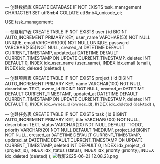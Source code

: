 -- 创建数据库
CREATE DATABASE IF NOT EXISTS task_management CHARACTER SET utf8mb4 COLLATE utf8mb4_unicode_ci;

USE task_management;

-- 创建用户表
CREATE TABLE IF NOT EXISTS user (
id BIGINT AUTO_INCREMENT PRIMARY KEY,
user_name VARCHAR(50) NOT NULL UNIQUE,
email VARCHAR(100) NOT NULL UNIQUE,
password VARCHAR(255) NOT NULL,
created_at DATETIME DEFAULT CURRENT_TIMESTAMP,
updated_at DATETIME DEFAULT CURRENT_TIMESTAMP ON UPDATE CURRENT_TIMESTAMP,
deleted INT DEFAULT 0,
INDEX idx_user_name (user_name),
INDEX idx_email (email),
INDEX idx_deleted (deleted)
);

-- 创建项目表
CREATE TABLE IF NOT EXISTS project (
id BIGINT AUTO_INCREMENT PRIMARY KEY,
name VARCHAR(100) NOT NULL,
description TEXT,
owner_id BIGINT NOT NULL,
created_at DATETIME DEFAULT CURRENT_TIMESTAMP,
updated_at DATETIME DEFAULT CURRENT_TIMESTAMP ON UPDATE CURRENT_TIMESTAMP,
deleted INT DEFAULT 0,
INDEX idx_owner_id (owner_id),
INDEX idx_deleted (deleted)
);

-- 创建任务表
CREATE TABLE IF NOT EXISTS task (
id BIGINT AUTO_INCREMENT PRIMARY KEY,
title VARCHAR(200) NOT NULL,
description TEXT,
status VARCHAR(20) NOT NULL DEFAULT 'TODO',
priority VARCHAR(20) NOT NULL DEFAULT 'MEDIUM',
project_id BIGINT NOT NULL,
created_at DATETIME DEFAULT CURRENT_TIMESTAMP,
updated_at DATETIME DEFAULT CURRENT_TIMESTAMP ON UPDATE CURRENT_TIMESTAMP,
deleted INT DEFAULT 0,
INDEX idx_project_id (project_id),
INDEX idx_status (status),
INDEX idx_priority (priority),
INDEX idx_deleted (deleted)
); 
![截屏2025-06-22 12.08.28.png](../../../Desktop/%E6%88%AA%E5%B1%8F2025-06-22%2012.08.28.png)
